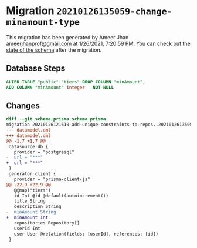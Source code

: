 # Migration `20210126135059-change-minamount-type`

This migration has been generated by Ameer Jhan <ameerjhanprof@gmail.com> at 1/26/2021, 7:20:59 PM.
You can check out the [state of the schema](./schema.prisma) after the migration.

## Database Steps

```sql
ALTER TABLE "public"."tiers" DROP COLUMN "minAmount",
ADD COLUMN "minAmount" integer   NOT NULL 
```

## Changes

```diff
diff --git schema.prisma schema.prisma
migration 20210126121610-add-unique-constraints-to-repos..20210126135059-change-minamount-type
--- datamodel.dml
+++ datamodel.dml
@@ -1,7 +1,7 @@
 datasource db {
   provider = "postgresql"
-  url = "***"
+  url = "***"
 }
 generator client {
   provider = "prisma-client-js"
@@ -22,9 +22,9 @@
   @@map("tiers")
   id Int @id @default(autoincrement())
   title String
   description String
-  minAmount String
+  minAmount Int
   repositories Repository[]
   userId Int
   user User @relation(fields: [userId], references: [id])
 }
```


